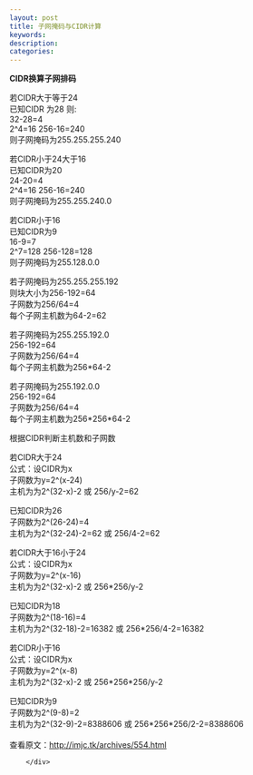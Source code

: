 ```yaml
---
layout: post
title: 子网掩码与CIDR计算
keywords:
description:
categories:
---
```

<div>
<div>
<div id="sina_keyword_ad_area2" class="articalContent   newfont_family">
<p><strong>CIDR换算子网排码</strong></p>
<p>若CIDR大于等于24<br />
已知CIDR 为28 则:<br />32-28=4<br />
2^4=16 256-16=240<br />
则子网掩码为255.255.255.240</p>
<p>若CIDR小于24大于16<br />
已知CIDR为20<br />
24-20=4<br />
2^4=16 256-16=240<br />
则子网掩码为255.255.240.0</p>
<p>若CIDR小于16<br />
已知CIDR为9<br />
16-9=7<br />
2^7=128 256-128=128<br />
则子网掩码为255.128.0.0</p>
<p>若子网掩码为255.255.255.192<br />
则块大小为256-192=64<br />
子网数为256/64=4<br />
每个子网主机数为64-2=62</p>
<p>若子网掩码为255.255.192.0<br />
256-192=64<br />
子网数为256/64=4<br />
每个子网主机数为256*64-2</p>
<p>若子网掩码为255.192.0.0<br />
256-192=64<br />
子网数为256/64=4<br />
每个子网主机数为256*256*64-2</p>
<p>根据CIDR判断主机数和子网数</p>
<p>若CIDR大于24<br />
公式：设CIDR为x<br />
子网数为y=2^(x-24)<br />
主机为为2^(32-x)-2 或 256/y-2=62</p>
<p>已知CIDR为26<br />
子网数为2^(26-24)=4<br />
主机为为2^(32-24)-2=62 或 256/4-2=62</p>
<p>若CIDR大于16小于24<br />
公式：设CIDR为x<br />
子网数为y=2^(x-16)<br />
主机为为2^(32-x)-2 或 256*256/y-2</p>
<p>已知CIDR为18<br />
子网数为2^(18-16)=4<br />
主机为为2^(32-18)-2=16382 或 256*256/4-2=16382</p>
<p>若CIDR小于16<br />
公式：设CIDR为x<br />
子网数为y=2^(x-8)<br />
主机为为2^(32-x)-2 或 256*256*256/y-2</p>
<p>已知CIDR为9<br />
子网数为2^(9-8)=2<br />
主机为为2^(32-9)-2=8388606 或 256*256*256/2-2=8388606<br />
<br />
查看原文：<a href="http://imjc.tk/archives/554.html" rel="nofollow">http://imjc.tk/archives/554.html</a></p>
							
		</div>
</div>
</div>
    
